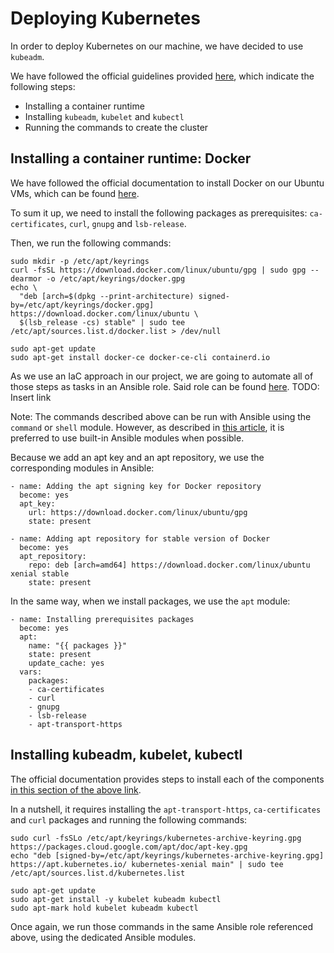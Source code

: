# Deploying Kubernetes

In order to deploy Kubernetes on our machine, we have decided to use `kubeadm`.

We have followed the official guidelines provided [here](https://kubernetes.io/docs/setup/production-environment/tools/kubeadm/install-kubeadm/), which indicate the following steps:

- Installing a container runtime
- Installing `kubeadm`, `kubelet` and `kubectl`
- Running the commands to create the cluster

## Installing a container runtime: Docker

We have followed the official documentation to install Docker on our Ubuntu VMs, which can be found [here](https://docs.docker.com/engine/install/ubuntu/#install-using-the-repository).

To sum it up, we need to install the following packages as prerequisites: `ca-certificates`, `curl`, `gnupg` and `lsb-release`.

Then, we run the following commands:

```
sudo mkdir -p /etc/apt/keyrings
curl -fsSL https://download.docker.com/linux/ubuntu/gpg | sudo gpg --dearmor -o /etc/apt/keyrings/docker.gpg
echo \
  "deb [arch=$(dpkg --print-architecture) signed-by=/etc/apt/keyrings/docker.gpg] https://download.docker.com/linux/ubuntu \
  $(lsb_release -cs) stable" | sudo tee /etc/apt/sources.list.d/docker.list > /dev/null
  
sudo apt-get update
sudo apt-get install docker-ce docker-ce-cli containerd.io
```

As we use an IaC approach in our project, we are going to automate all of those steps as tasks in an Ansible role. Said role can be found [here](). TODO: Insert link

Note: The commands described above can be run with Ansible using the `command` or `shell` module. However, as described in [this article](https://www.ansiblepilot.com/articles/ansible-modules-command-vs-shell/), it is preferred to use built-in Ansible modules when possible.

Because we add an apt key and an apt repository, we use the corresponding modules in Ansible:

```
- name: Adding the apt signing key for Docker repository
  become: yes
  apt_key:
    url: https://download.docker.com/linux/ubuntu/gpg
    state: present

- name: Adding apt repository for stable version of Docker
  become: yes
  apt_repository:
    repo: deb [arch=amd64] https://download.docker.com/linux/ubuntu xenial stable
    state: present
```

In the same way, when we install packages, we use the `apt` module:

```
- name: Installing prerequisites packages
  become: yes
  apt:
    name: "{{ packages }}"
    state: present
    update_cache: yes
  vars:
    packages:
    - ca-certificates
    - curl
    - gnupg
    - lsb-release
    - apt-transport-https
```

## Installing kubeadm, kubelet, kubectl

The official documentation provides steps to install each of the components [in this section of the above link](https://kubernetes.io/docs/setup/production-environment/tools/kubeadm/install-kubeadm/#installing-kubeadm-kubelet-and-kubectl).

In a nutshell, it requires installing the `apt-transport-https`, `ca-certificates` and `curl` packages and running the following commands:

```
sudo curl -fsSLo /etc/apt/keyrings/kubernetes-archive-keyring.gpg https://packages.cloud.google.com/apt/doc/apt-key.gpg
echo "deb [signed-by=/etc/apt/keyrings/kubernetes-archive-keyring.gpg] https://apt.kubernetes.io/ kubernetes-xenial main" | sudo tee /etc/apt/sources.list.d/kubernetes.list

sudo apt-get update
sudo apt-get install -y kubelet kubeadm kubectl
sudo apt-mark hold kubelet kubeadm kubectl
```

Once again, we run those commands in the same Ansible role referenced above, using the dedicated Ansible modules.